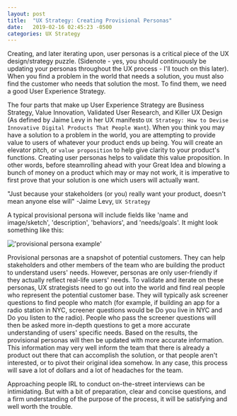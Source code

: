 ```yaml
---
layout: post
title:  "UX Strategy: Creating Provisional Personas"
date:   2019-02-16 02:45:23 -0500
categories: UX Strategy
---
```


Creating, and later iterating upon, user personas is a critical piece of the UX design/strategy puzzle. (Sidenote - yes, you should
continuously be updating your personas throughout the UX process - I'll touch on this later).
When you find a problem in the world that needs a solution, you must also find the customer who needs
that solution the most. To find them, we need a good User Experience Strategy.

The four parts that make up User Experience Strategy are Business Strategy, Value Innovation, Validated User
Research, and Killer UX Design (As defined by Jaime Levy in her UX manifesto `UX Strategy: How to Devise Innovative
Digital Products That People Want`). When you think you may have a solution to a problem in the world, you are attempting to provide value to users of whatever your product ends up being. You will create an elevator pitch, or `value proposition` to help give clarity to your product's functions. Creating user personas helps to validate this value proposition. In other words, before steamrolling ahead with your Great Idea and blowing a bunch of money on a product which may or may not work, it is imperative to first prove that your solution is one which users will actually want.

"Just because your stakeholders (or you) really want your product, doesn't mean anyone else will" -Jaime Levy, `UX Strategy`

A typical provisional persona will include fields like 'name and image/sketch', 'description', 'behaviors', and 'needs/goals'.
It might look something like this:

!['provisional persona example'](https://static1.squarespace.com/static/55e7bbcbe4b0429f7f89a0ff/t/5638f6fee4b00b97081b37f2/1446573824162/ "provisional persona example")

Provisional personas are a snapshot of potential customers. They can help stakeholders and other members of the team who are building the product to understand users' needs. However, personas are only user-friendly if they actually reflect real-life users' needs. To validate and iterate on these personas, UX strategists need to go out into the world and find real people who represent the potential customer base. They will typically ask screener questions to find people who match (for example, if building an app for a radio station in NYC, screener questions would be Do you live in NYC and Do you listen to the radio). People who pass the screener questions will then be asked more in-depth questions to get a more accurate understanding of users' specific needs. Based on the results, the provisional personas will then be updated with more accurate information. This information may very well inform the team that there is already a product out there that can accomplish the solution, or that people aren't interested, or to pivot their original idea somehow. In any case, this process will save a lot of dollars and a lot of headaches for the team.

Approaching people IRL to conduct on-the-street interviews can be intimidating. But with a bit of preparation, clear and concise questions, and a firm understanding of the purpose of the process, it will be satisfying and well worth the trouble.
